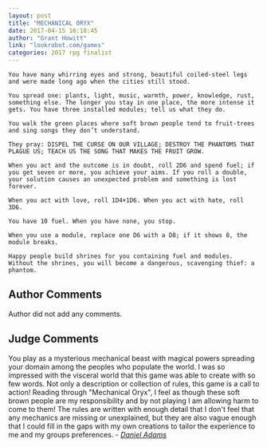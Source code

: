 ```yaml
---
layout: post
title: "MECHANICAL ORYX"
date: 2017-04-15 16:18:45
author: "Grant Howitt"
link: "lookrobot.com/games"
categories: 2017 rpg finalist
---
```

```
You have many whirring eyes and strong, beautiful coiled-steel legs and were made long ago when the cities still stood. 

You spread one: plants, light, music, warmth, power, knowledge, rust, something else. The longer you stay in one place, the more intense it gets. You have three installed modules; tell us what they do.

You walk the green places where soft brown people tend to fruit-trees and sing songs they don’t understand. 

They pray: DISPEL THE CURSE ON OUR VILLAGE; DESTROY THE PHANTOMS THAT PLAGUE US; TEACH US THE SONG THAT MAKES THE FRUIT GROW.

When you act and the outcome is in doubt, roll 2D6 and spend fuel; if you get seven or more, you achieve your aims. If you roll a double, your solution causes an unexpected problem and something is lost forever. 

When you act with love, roll 1D4+1D6. When you act with hate, roll 3D6.

You have 10 fuel. When you have none, you stop.

When you use a module, replace one D6 with a D8; if it shows 8, the module breaks.

Happy people build shrines for you containing fuel and modules. Without the shrines, you will become a dangerous, scavenging thief: a phantom.
```
## Author Comments 

Author did not add any comments.

## Judge Comments

You play as a mysterious mechanical beast with magical powers spreading your domain among the peoples who populate the world. I was so impressed with the visceral world that this game was able to create with so few words. Not only a description or collection of rules, this game is a call to action! Reading through "Mechanical Oryx", I feel as though these soft brown people are my responsibility and by not playing I am allowing harm to come to them! The rules are written with enough detail that I don't feel that any mechanics are missing or unexplained, but they are also vague enough that I could fill in the gaps with my own creations to tailor the experience to me and my groups preferences. - [*Daniel Adams*]({{site.baseurl}}/judges)
